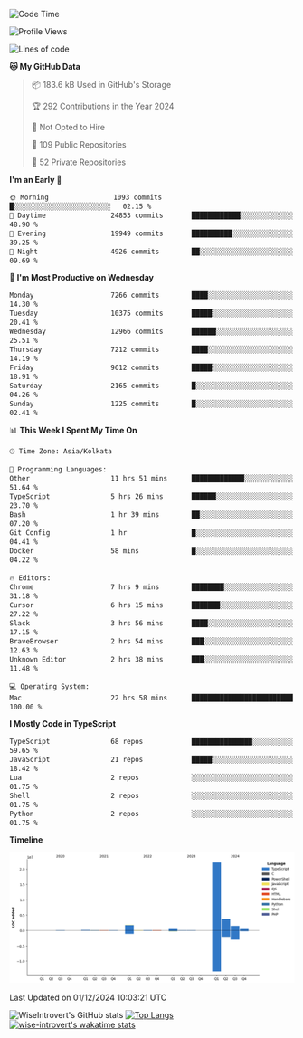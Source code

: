 <!--START_SECTION:waka-->
![Code Time](http://img.shields.io/badge/Code%20Time-1%2C907%20hrs%208%20mins-blue)

![Profile Views](http://img.shields.io/badge/Profile%20Views-1-blue)

![Lines of code](https://img.shields.io/badge/From%20Hello%20World%20I%27ve%20Written-30.8%20million%20lines%20of%20code-blue)

**🐱 My GitHub Data** 

> 📦 183.6 kB Used in GitHub's Storage 
 > 
> 🏆 292 Contributions in the Year 2024
 > 
> 🚫 Not Opted to Hire
 > 
> 📜 109 Public Repositories 
 > 
> 🔑 52 Private Repositories 
 > 
**I'm an Early 🐤** 

```text
🌞 Morning                1093 commits        █░░░░░░░░░░░░░░░░░░░░░░░░   02.15 % 
🌆 Daytime                24853 commits       ████████████░░░░░░░░░░░░░   48.90 % 
🌃 Evening                19949 commits       ██████████░░░░░░░░░░░░░░░   39.25 % 
🌙 Night                  4926 commits        ██░░░░░░░░░░░░░░░░░░░░░░░   09.69 % 
```
📅 **I'm Most Productive on Wednesday** 

```text
Monday                   7266 commits        ████░░░░░░░░░░░░░░░░░░░░░   14.30 % 
Tuesday                  10375 commits       █████░░░░░░░░░░░░░░░░░░░░   20.41 % 
Wednesday                12966 commits       ██████░░░░░░░░░░░░░░░░░░░   25.51 % 
Thursday                 7212 commits        ████░░░░░░░░░░░░░░░░░░░░░   14.19 % 
Friday                   9612 commits        █████░░░░░░░░░░░░░░░░░░░░   18.91 % 
Saturday                 2165 commits        █░░░░░░░░░░░░░░░░░░░░░░░░   04.26 % 
Sunday                   1225 commits        █░░░░░░░░░░░░░░░░░░░░░░░░   02.41 % 
```


📊 **This Week I Spent My Time On** 

```text
🕑︎ Time Zone: Asia/Kolkata

💬 Programming Languages: 
Other                    11 hrs 51 mins      █████████████░░░░░░░░░░░░   51.64 % 
TypeScript               5 hrs 26 mins       ██████░░░░░░░░░░░░░░░░░░░   23.70 % 
Bash                     1 hr 39 mins        ██░░░░░░░░░░░░░░░░░░░░░░░   07.20 % 
Git Config               1 hr                █░░░░░░░░░░░░░░░░░░░░░░░░   04.41 % 
Docker                   58 mins             █░░░░░░░░░░░░░░░░░░░░░░░░   04.22 % 

🔥 Editors: 
Chrome                   7 hrs 9 mins        ████████░░░░░░░░░░░░░░░░░   31.18 % 
Cursor                   6 hrs 15 mins       ███████░░░░░░░░░░░░░░░░░░   27.22 % 
Slack                    3 hrs 56 mins       ████░░░░░░░░░░░░░░░░░░░░░   17.15 % 
BraveBrowser             2 hrs 54 mins       ███░░░░░░░░░░░░░░░░░░░░░░   12.63 % 
Unknown Editor           2 hrs 38 mins       ███░░░░░░░░░░░░░░░░░░░░░░   11.48 % 

💻 Operating System: 
Mac                      22 hrs 58 mins      █████████████████████████   100.00 % 
```

**I Mostly Code in TypeScript** 

```text
TypeScript               68 repos            ███████████████░░░░░░░░░░   59.65 % 
JavaScript               21 repos            █████░░░░░░░░░░░░░░░░░░░░   18.42 % 
Lua                      2 repos             ░░░░░░░░░░░░░░░░░░░░░░░░░   01.75 % 
Shell                    2 repos             ░░░░░░░░░░░░░░░░░░░░░░░░░   01.75 % 
Python                   2 repos             ░░░░░░░░░░░░░░░░░░░░░░░░░   01.75 % 
```



**Timeline**

![Lines of Code chart](https://raw.githubusercontent.com/wise-introvert/wise-introvert/master/assets/bar_graph.png)


 Last Updated on 01/12/2024 10:03:21 UTC
<!--END_SECTION:waka-->

![WiseIntrovert's GitHub stats](https://github-readme-stats.vercel.app/api?username=wise-introvert&count_private=true&show_icons=true)
[![Top Langs](https://github-readme-stats.vercel.app/api/top-langs/?username=wise-introvert&langs_count=10)](https://github.com/anuraghazra/github-readme-stats)
[![wise-introvert's wakatime stats](https://github-readme-stats.vercel.app/api/wakatime?username=wiseintrovert)](https://github.com/anuraghazra/github-readme-stats)
